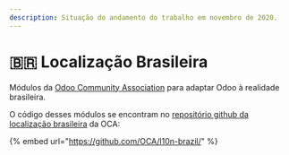 ```yaml
---
description: Situação do andamento do trabalho em novembro de 2020.
---
```


# 🇧🇷 Localização Brasileira

Módulos da [Odoo Community Association](https://odoo-community.org/) para adaptar Odoo à realidade brasileira.

O código desses módulos se encontram no [repositório github da localização brasileira](https://github.com/OCA/l10n-brazil/) da OCA:

{% embed url="https://github.com/OCA/l10n-brazil/" %}

 

